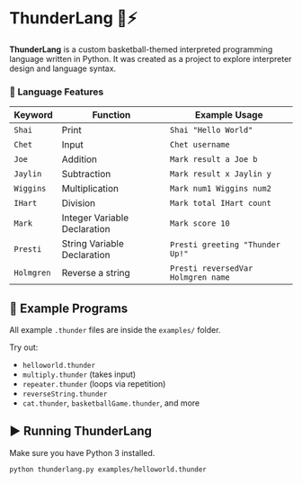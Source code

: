 # ThunderLang 🏀⚡

**ThunderLang** is a custom basketball-themed interpreted programming language written in Python. It was created as a project to explore interpreter design and language syntax.

### 🔑 Language Features

| Keyword   | Function                         | Example Usage                       |
|-----------|----------------------------------|-------------------------------------|
| `Shai`    | Print                            | `Shai "Hello World"`                |
| `Chet`    | Input                            | `Chet username`                     |
| `Joe`     | Addition                         | `Mark result a Joe b`                  |
| `Jaylin`  | Subtraction                      | `Mark result x Jaylin y`               |
| `Wiggins` | Multiplication                   | `Mark num1 Wiggins num2`        |
| `IHart`   | Division                         | `Mark total IHart count`        |
| `Mark`    | Integer Variable Declaration     | `Mark score 10`                     |
| `Presti`  | String Variable Declaration      | `Presti greeting "Thunder Up!"`     |
| `Holmgren`| Reverse a string                 | `Presti reversedVar Holmgren name`          |


## 🧠 Example Programs

All example `.thunder` files are inside the `examples/` folder.

Try out:
- `helloworld.thunder`
- `multiply.thunder` (takes input)
- `repeater.thunder` (loops via repetition)
- `reverseString.thunder`
- `cat.thunder`, `basketballGame.thunder`, and more

## ▶️ Running ThunderLang

Make sure you have Python 3 installed.

```bash
python thunderlang.py examples/helloworld.thunder
